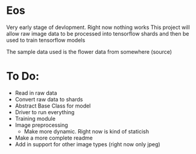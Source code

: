 # Eos
Very early stage of devlopment. Right now nothing works
This project will allow raw image data to be processed into
tensorflow shards and then be used to train tensorflow models

The sample data used is the flower data from somewhere (source)

# To Do:
* Read in raw data
* Convert raw data to shards
* Abstract Base Class for model
* Driver to run everything
* Training module
* Image preprocessing
    * Make more dynamic. Right now is kind of staticish
* Make a more complete readme
* Add in support for other image types (right now only jpeg)
